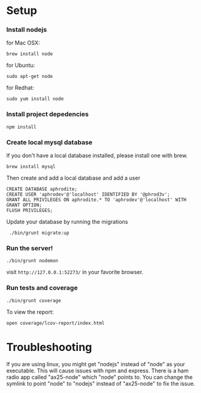 Setup
============

### Install nodejs

for Mac OSX:

```
brew install node
```

for Ubuntu:

```
sudo apt-get node
```

for Redhat:

```
sudo yum install node
```

### Install project depedencies

```
npm install
```

### Create local mysql database

If you don't have a local database installed, please install one with brew.
```
brew install mysql
```

Then create and add a local database and add a user
```
CREATE DATABASE aphrodite;
CREATE USER 'aphrodev'@'localhost' IDENTIFIED BY '@phrod3v';
GRANT ALL PRIVILEGES ON aphrodite.* TO 'aphrodev'@'localhost' WITH GRANT OPTION;
FLUSH PRIVILEGES;
```

Update your database by running the migrations
```
 ./bin/grunt migrate:up
 ```

### Run the server!

```
./bin/grunt nodemon
```

visit `http://127.0.0.1:52273/` in your favorite browser.

### Run tests and coverage

```
./bin/grunt coverage
```

To view the report:
```
open coverage/lcov-report/index.html 
```

Troubleshooting
===============

If you are using linux, you might get "nodejs" instead of "node" as your executable.  This will cause issues with npm and express.  There is a ham radio app called "ax25-node" which "node" points to.  You can change the symlink to point "node" to "nodejs" instead of "ax25-node" to fix the issue.
